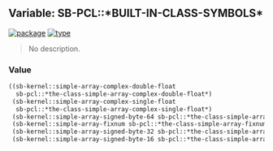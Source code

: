 ## Variable: SB-PCL::\*BUILT-IN-CLASS-SYMBOLS\*
[![package](https://img.shields.io/badge/Package-SB--PCL-5f9ea0.svg?style=social&colorA=999999)](../) [![type](https://img.shields.io/badge/Type-Variable-5f9ea0.svg?style=social&colorA=999999)](../#variable) 

> No description.

### Value
```cl
((sb-kernel::simple-array-complex-double-float
  sb-pcl::*the-class-simple-array-complex-double-float*)
 (sb-kernel::simple-array-complex-single-float
  sb-pcl::*the-class-simple-array-complex-single-float*)
 (sb-kernel::simple-array-signed-byte-64 sb-pcl::*the-class-simple-array-signed-byte-64*)
 (sb-kernel::simple-array-fixnum sb-pcl::*the-class-simple-array-fixnum*)
 (sb-kernel::simple-array-signed-byte-32 sb-pcl::*the-class-simple-array-signed-byte-32*)
 (sb-kernel::simple-array-signed-byte-16 sb-pcl::*the-class-simple-array-signed-byte-16*) ..)
```
